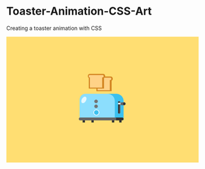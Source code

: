 # Toaster-Animation-CSS-Art
Creating a toaster animation with CSS

![](https://github.com/codebyjustin/Toaster-Animation-CSS-Art/blob/main/6kkNJJmk0p.gif)
